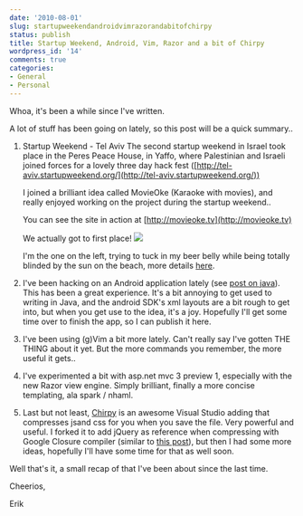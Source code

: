 ```yaml
---
date: '2010-08-01'
slug: startupweekendandroidvimrazorandabitofchirpy
status: publish
title: Startup Weekend, Android, Vim, Razor and a bit of Chirpy
wordpress_id: '14'
comments: true
categories:
- General
- Personal
---
```


Whoa, it's been a while since I've written.

A lot of stuff has been going on lately, so this post will be a quick summary..
	
1. Startup Weekend - Tel Aviv
    The second startup weekend in Israel took place in the Peres Peace House, in Yaffo, where Palestinian and Israeli joined forces for a lovely three day hack fest ([http://tel-aviv.startupweekend.org/](http://tel-aviv.startupweekend.org/)) 

    I joined a brilliant idea called MovieOke (Karaoke with movies), and really enjoyed working on the project during the startup weekend..

    You can see the site in action at [http://movieoke.tv](http://movieoke.tv)

    We actually got to first place!
    ![](/images/38164_416704842413_572572413_5135068_4554509_n2.jpeg)

    I'm the one on the left, trying to tuck in my beer belly while being totally blinded by the sun on the beach, more details [here](http://tel-aviv.startupweekend.org/2010/07/30/congratulation/).

2. I've been hacking on an Android application lately (see [post on java](http://erikzaadi.com/blog/2010/07/04/JavaJavaForANietDev.xhtml)).
    This has been a great experience. It's a bit annoying to get used to writing in Java, and the android SDK's xml layouts are a bit rough to get into, but when you get use to the idea, it's a joy.
    Hopefully I'll get some time over to finish the app, so I can publish it here.

3. I've been using (g)Vim a bit more lately. Can't really say I've gotten THE THING about it yet. But the more commands you remember, the more useful it gets..

4. I've experimented a bit with asp.net mvc 3 preview 1, especially with the new Razor view engine. Simply brilliant, finally a more concise templating, ala spark / nhaml.

5. Last but not least, [Chirpy](http://www.weirdlover.com/2010/07/18/chirpy-attains-godlike-abilities-in-version-1-0-0-4/) is an awesome Visual Studio adding that compresses jsand css for you when you save the file.
    Very powerful and useful.
    I forked it to add jQuery as reference when compressing with Google Closure compiler (similar to [this post](http://erikzaadi.com/blog/2010/03/05/CompressJavascriptWithGoogleClosureCompilerInVisualStudiowithJQuerySupport.xhtml)), but then I had some more ideas, hopefully I'll have some time for that as well soon.


Well that's it, a small recap of that I've been about since the
last time.

Cheerios,

Erik
